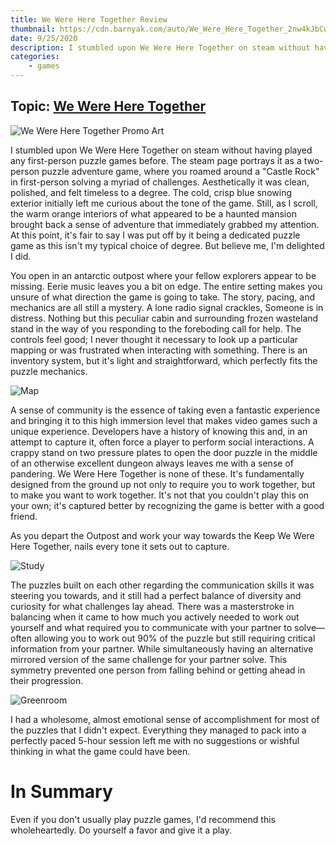 ```yaml
---
title: We Were Here Together Review
thumbnail: https://cdn.barnyak.com/auto/We_Were_Here_Together_2nw4kJbCwK.jpg
date: 9/25/2020
description: I stumbled upon We Were Here Together on steam without having played any first-person puzzle games before.  The steam page portrays it as a two-person puzzle adventure game, where you roamed around a "Castle Rock" in first-person solving a myriad of challenges.
categories:
    - games
---
```

## Topic: [We Were Here Together](https://store.steampowered.com/app/865360/We_Were_Here_Together/)

![We Were Here Together Promo Art](https://images.gamespress.com/Content/Artwork/TeeHee/Games%20Press/artwork/2018/09/na-1536671381-/screenshot1.png?lightbox=y&ex=2020-12-20+03%3A00%3A00&sky=106220dc28f5508d0662c36b740683be5f295ef94e7e4b89d738d4f445d36a96)

I stumbled upon We Were Here Together on steam without having played any first-person puzzle games before.  The steam page portrays it as a two-person puzzle adventure game, where you roamed around a "Castle Rock" in first-person solving a myriad of challenges.  Aesthetically it was clean, polished, and felt timeless to a degree.  The cold, crisp blue snowing exterior initially left me curious about the tone of the game. Still, as I scroll, the warm orange interiors of what appeared to be a haunted mansion brought back a sense of adventure that immediately grabbed my attention.  At this point, it's fair to say I was put off by it being a dedicated puzzle game as this isn't my typical choice of degree.  But believe me, I'm delighted I did.

You open in an antarctic outpost where your fellow explorers appear to be missing.  Eerie music leaves you a bit on edge. The entire setting makes you unsure of what direction the game is going to take.  The story, pacing, and mechanics are all still a mystery.  A lone radio signal crackles, Someone is in distress.  Nothing but this peculiar cabin and surrounding frozen wasteland stand in the way of you responding to the foreboding call for help.  The controls feel good; I never thought it necessary to look up a particular mapping or was frustrated when interacting with something.   There is an inventory system, but it's light and straightforward, which perfectly fits the puzzle mechanics.

![Map](https://cdn.barnyak.com/auto/We_Were_Here_Together_x7cBqBJOAE.jpg)

A sense of community is the essence of taking even a fantastic experience and bringing it to this high immersion level that makes video games such a unique experience.  Developers have a history of knowing this and, in an attempt to capture it, often force a player to perform social interactions.  A crappy stand on two pressure plates to open the door puzzle in the middle of an otherwise excellent dungeon always leaves me with a sense of pandering. We Were Here Together is none of these.  It's fundamentally designed from the ground up not only to require you to work together, but to make you want to work together.  It's not that you couldn't play this on your own; it's captured better by recognizing the game is better with a good friend.

As you depart the Outpost and work your way towards the Keep We Were Here Together, nails every tone it sets out to capture.  

![Study](https://cdn.barnyak.com/auto/We_Were_Here_Together_TBNNoegQRR.jpg)

The puzzles built on each other regarding the communication skills it was steering you towards, and it still had a perfect balance of diversity and curiosity for what challenges lay ahead.  There was a masterstroke in balancing when it came to how much you actively needed to work out yourself and what required you to communicate with your partner to solve—often allowing you to work out 90% of the puzzle but still requiring critical information from your partner.  While simultaneously having an alternative mirrored version of the same challenge for your partner solve.  This symmetry prevented one person from falling behind or getting ahead in their progression.

![Greenroom](https://totalmayhemgames.com/wp-content/uploads/2020/05/2020_WWHTG_Image-006.png)

I had a wholesome, almost emotional sense of accomplishment for most of the puzzles that I didn't expect.  Everything they managed to pack into a perfectly paced 5-hour session left me with no suggestions or wishful thinking in what the game could have been.

# In Summary
Even if you don't usually play puzzle games, I'd recommend this wholeheartedly.  Do yourself a favor and give it a play.
